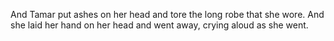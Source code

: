 And Tamar put ashes on her head and tore the long robe that she wore. And she laid her hand on her head and went away, crying aloud as she went.

